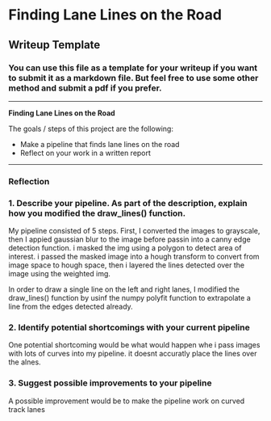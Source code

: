 # **Finding Lane Lines on the Road** 

## Writeup Template

### You can use this file as a template for your writeup if you want to submit it as a markdown file. But feel free to use some other method and submit a pdf if you prefer.

---

**Finding Lane Lines on the Road**

The goals / steps of this project are the following:
* Make a pipeline that finds lane lines on the road
* Reflect on your work in a written report


[//]: # (Image References)

[image1]: ./examples/grayscale.jpg "Grayscale"

---

### Reflection

### 1. Describe your pipeline. As part of the description, explain how you modified the draw_lines() function.


My pipeline consisted of 5 steps. First, I converted the images to grayscale, then I appied gaussian blur to the image before passin into a canny edge detection function. i masked the img using a polygon to detect area of interest. i passed the masked image into a hough transform to convert from image space to hough space, then i layered the lines detected over the image using the weighted img.

In order to draw a single line on the left and right lanes, I modified the draw_lines() function by usinf the numpy polyfit function to extrapolate a line from the edges detected already.


[image1]: ./test_images/output_solidWhiteCurve.jpg
[image1]: ./test_images/output_solidWhiteRight.jpg
[image1]: ./test_images/output_solidYellowCurve.jpg
[image1]: ./test_images/output_solidYellowCurve2.jpg
[image1]: ./test_images/output_solidYellowLeft.jpg
[image1]: ./test_images/output_solidCarLaneSwitch.jpg


### 2. Identify potential shortcomings with your current pipeline


One potential shortcoming would be what would happen whe i pass images with lots of curves into my pipeline. it doesnt accuratly place the lines over the alnes.


### 3. Suggest possible improvements to your pipeline

A possible improvement would be to make the pipeline work on curved track lanes
